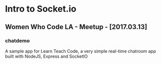 # Intro to Socket.io

## Women Who Code LA - Meetup - [2017.03.13]

### chatdemo

A sample app for Learn Teach Code, a very simple real-time chatroom app built with NodeJS, Express and SocketIO

